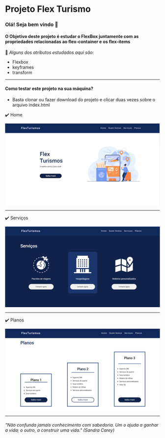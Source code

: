 # Projeto Flex Turismo

### Olá! Seja bem vindo 👋

#### O Objetivo deste projeto é estudar o FlexBox juntamente com as propriedades relacionadas ao flex-container e os flex-items

📌 *Alguns dos atributos estudados aqui são:*

- Flexbox
- keyframes
- transform

---
#### Como testar este projeto na sua máquina?
- Basta clonar ou fazer download do projeto e clicar duas vezes sobre o arquivo index.html

:heavy_check_mark: Home
<br>

<img src="./imagens/img-1.png">

---
:heavy_check_mark: Serviços
<br>

<img src="./imagens/img-2.png">

---
:heavy_check_mark: Planos
<br>

<img src="./imagens/img-3.png">

---

###### *"Não confunda jamais conhecimento com sabedoria. Um o ajuda a ganhar a vida; o outro, a construir uma vida." (Sandra Carey)*

